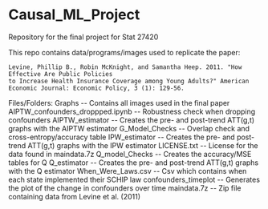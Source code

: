 # Causal_ML_Project
Repository for the final project for Stat 27420

This repo contains data/programs/images used to replicate the paper:

	Levine, Phillip B., Robin McKnight, and Samantha Heep. 2011. "How Effective Are Public Policies 
	to Increase Health Insurance Coverage among Young Adults?" American Economic Journal: Economic Policy, 3 (1): 129-56.

Files/Folders:
	Graphs -- Contains all images used in the final paper
	AIPTW_confounders_droppped.ipynb -- Robustness check when dropping confounders
	AIPTW_estimator -- Creates the pre- and post-trend ATT(g,t) graphs with the AIPTW estimator
	G_Model_Checks -- Overlap check and cross-entropy/accuracy table
	IPW_estimator -- Creates the pre- and post-trend ATT(g,t) graphs with the IPW estimator
	LICENSE.txt -- License for the data found in maindata.7z
	Q_model_Checks -- Creates the accuracy/MSE tables for Q
	Q_estimator -- Creates the pre- and post-trend ATT(g,t) graphs with the Q estimator
	When_Were_Laws.csv -- Csv which contains when each state implemented their SCHIP law
	confounders_timeplot -- Generates the plot of the change in confounders over time 
	maindata.7z -- Zip file containing data from Levine et al. (2011)
  
